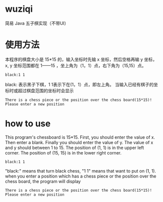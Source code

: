 # wuziqi
简易 Java 五子棋实现（不带UI）

# 使用方法
本程序的棋盘大小是 15*15 的，输入坐标时先输 x 坐标，然后空格再输 y 坐标，x, y 坐标范围都在 1——15 ，坐上角为（1，1）点，右下角为（15,15）点。
```
black:1 1
```
black: 表示黑子下棋，1 1表示下在(1，1）点，即左上角。
当输入已经有棋子的坐标时或超过棋盘范围的坐标时会显示
```
There is a chess piece or the position over the chess board(15*15)! Please enter a new position
```

# how to use
This program's chessboard is 15*15. First, you should enter the value of x. Then enter a blank. Finally you should enter the value of y. The value of x and y should between 1 to 15. The position of (1, 1) is in the upper left corner. The position of (15, 15) is in the lower right corner.
```
black:1 1
```
"black:" means that turn black chess, "1 1" means that want to put on (1, 1).
when you enter a position which has a chess piece or the position over the chess board, the program will display
```
There is a chess piece or the position over the chess board(15*15)! Please enter a new position
```
